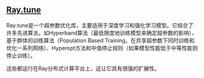 ## [Ray.tune](https://github.com/ray-project/ray/tree/master/python/ray/tune)

Ray.tune是一个超参数优化库，主要适用于深度学习和强化学习模型。它结合了许多先进算法，如Hyperband算法（最低限度地训练模型来确定超参数的影响）、基于群体的训练算法（Population Based Training，在共享超参数下同时训练和优化一系列网络）、Hyperopt方法和中值停止规则（如果模型性能低于中等性能则停止训练）。

这些都运行在Ray分布式计算平台上，这让它具有很强的扩展性。